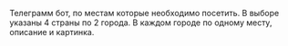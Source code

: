 Телеграмм бот, по местам которые необходимо посетить. 
В выборе указаны 4 страны по 2 города. 
В каждом городе по одному месту, описание и картинка. 
